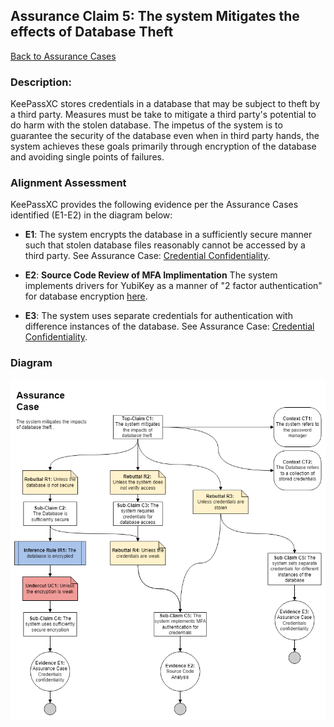 ## Assurance Claim 5: The system Mitigates the effects of Database Theft
[Back to Assurance Cases](https://github.com/JCKelley-CYBR/CYBR-8420-SoftwareAssurance/blob/main/AssuranceCases.md)

### Description:
KeePassXC stores credentials in a database that may be subject to theft by a third party. Measures must be take to mitigate a third party's potential to do harm with the stolen database. The impetus of the system is to guarantee the security of the database even when in third party hands, the system achieves these goals primarily through encryption of the database and avoiding single points of failures.

### Alignment Assessment
KeePassXC provides the following evidence per the Assurance Cases identified (E1-E2) in the diagram below:

- **E1**: The system encrypts the database in a sufficiently secure manner such that stolen database files reasonably cannot be accessed by a third party. See Assurance Case: [Credential Confidentiality]().

- **E2**: **Source Code Review of MFA Implimentation** The system implements drivers for YubiKey as a manner of "2 factor authentication" for database encryption [here](https://github.com/keepassxreboot/keepassxc/tree/develop/src/keys/drivers).

- **E3**: The system uses separate credentials for authentication with difference instances of the database. See Assurance Case: [Credential Confidentiality]().

### Diagram
<img src="AssuranceCases\Database_Theft\Assurance Case.drawio.png">

